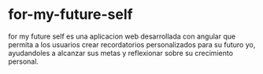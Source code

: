 # for-my-future-self
for my future self  es una aplicacion web desarrollada con angular que permita a los usuarios crear recordatorios personalizados para su futuro yo, ayudandoles a alcanzar sus metas y reflexionar sobre su crecimiento personal.
